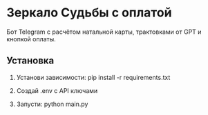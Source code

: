 # Зеркало Судьбы с оплатой

Бот Telegram с расчётом натальной карты, трактовками от GPT и кнопкой оплаты.

## Установка

1. Установи зависимости:
   pip install -r requirements.txt

2. Создай .env с API ключами

3. Запусти:
   python main.py
